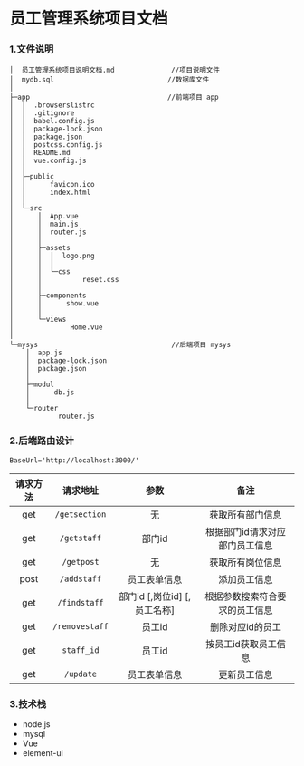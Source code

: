 # 员工管理系统项目文档



### 1.文件说明

```
│  员工管理系统项目说明文档.md              //项目说明文件
│  mydb.sql                            //数据库文件
│  
├─app                                  //前端项目 app
│  │  .browserslistrc
│  │  .gitignore
│  │  babel.config.js
│  │  package-lock.json
│  │  package.json
│  │  postcss.config.js
│  │  README.md
│  │  vue.config.js
│  │  
│  ├─public
│  │      favicon.ico
│  │      index.html
│  │      
│  └─src
│      │  App.vue
│      │  main.js
│      │  router.js
│      │  
│      ├─assets
│      │  │  logo.png
│      │  │  
│      │  └─css
│      │          reset.css
│      │          
│      ├─components
│      │      show.vue
│      │      
│      └─views
│              Home.vue
│              
└─mysys                                 //后端项目 mysys  
    │  app.js
    │  package-lock.json
    │  package.json
    │  
    ├─modul
    │      db.js
    │      
    └─router
            router.js

```





### 2.后端路由设计

```
BaseUrl='http://localhost:3000/'
```



| 请求方法 |    请求地址    |                 参数                  |              备注              |
| :------: | :------------: | :-----------------------------------: | :----------------------------: |
|   get    | `/getsection`  |                  无                   |        获取所有部门信息        |
|   get    |  `/getstaff`   |                部门id                 | 根据部门id请求对应部门员工信息 |
|   get    |   `/getpost`   |                  无                   |        获取所有岗位信息        |
|   post   |  `/addstaff`   |             员工表单信息              |          添加员工信息          |
|   get    |  `/findstaff`  | 部门id      [,岗位id]     [,员工名称] | 根据参数搜索符合要求的员工信息 |
|   get    | `/removestaff` |                员工id                 |        删除对应id的员工        |
|   get    |   `staff_id`   |                员工id                 |      按员工id获取员工信息      |
|   get    |   `/update`    |             员工表单信息              |          更新员工信息          |



### 3.技术栈

+ node.js  
+ mysql  
+ Vue 
+ element-ui